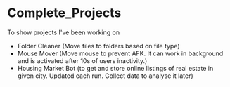 # Complete_Projects
To show projects I've been working on

 - Folder Cleaner
         (Move files to folders based on file type)
 - Mouse Mover
         (Move mouse to prevent AFK. It can work in background and is activated after 10s of users inactivity.)
 - Housing Market Bot
         (to get and store online listings of real estate in given city. Updated each run. 
          Collect data to analyse it later)

